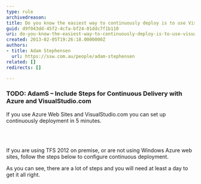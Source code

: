 ```yaml
---
type: rule
archivedreason: 
title: Do you know the easiest way to continuously deploy is to use VisualStudio.com and Azure?
guid: d9f043dd-45f2-4cfa-bf24-01ddc7f1b110
uri: do-you-know-the-easiest-way-to-continuously-deploy-is-to-use-visualstudio-com-and-azure
created: 2013-02-05T19:26:18.0000000Z
authors:
- title: Adam Stephensen
  url: https://ssw.com.au/people/adam-stephensen
related: []
redirects: []

---
```



<h3>TODO&#58; AdamS – Include Steps for Continuous Delivery with Azure and VisualStudio.com</h3>

<p>If you use Azure Web Sites and VisualStudio.com you can set up continuously deployment in 5 minutes.</p>
<br><excerpt class='endintro'></excerpt><br>
<p>If you are using TFS 2012 on premise, or are not using Windows Azure web sites, follow the steps below to configure continuous deployment.
</p><p>
As you can see, there are a lot of steps and you will need at least a day to get it all right.
</p>


